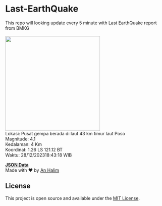 # Last-EarthQuake
This repo will looking update every 5 minute with Last EarthQuake report from BMKG
<br>
<br>
<img src="https://static.bmkg.go.id/20231228184318.mmi.jpg" width="300"/>
<br>
Lokasi: Pusat gempa berada di laut 43 km timur laut Poso <br>
Magnitude: 4.1 <br>
Kedalaman: 4 Km <br>
Koordinat: 1.26 LS 121.12 BT <br>
Waktu: 28/12/202318:43:18 WIB <br>

<a href="./data/data.json">**JSON Data**</a>
<br>
Made with ❤️ by <a href="https://github.com/an-halim">An Halim</a>
## License

This project is open source and available under the [MIT License](LICENSE).
